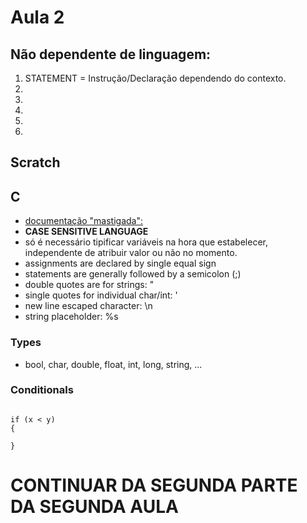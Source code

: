 # Aula 2

## Não dependente de linguagem:

1. STATEMENT = Instrução/Declaração dependendo do contexto.
1.
1.
1.
1.                                                     
1.

## Scratch

## C

- [documentação "mastigada":](https://manual.cs50.io)
- **CASE SENSITIVE LANGUAGE**
- só é necessário tipificar variáveis na hora que estabelecer, independente de atribuir valor ou não no momento.
- assignments are declared by single equal sign
- statements are generally followed by a semicolon (;)
- double quotes are for strings: "
- single quotes for individual char/int: '
- new line escaped character: \n
- string placeholder: %s

### Types

- bool, char, double, float, int, long, string, ...

### Conditionals

```

if (x < y)
{

}
```

# CONTINUAR DA SEGUNDA PARTE DA SEGUNDA AULA